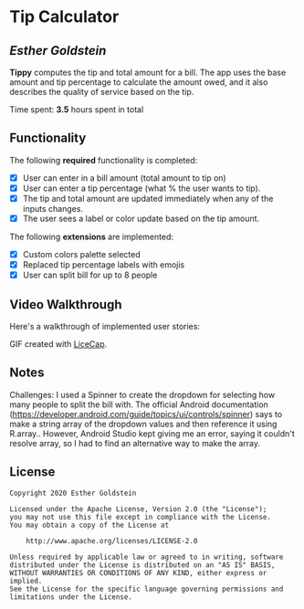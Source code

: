# Tip Calculator 

## *Esther Goldstein*

**Tippy** computes the tip and total amount for a bill. The app uses the base amount and tip percentage to calculate the amount owed, and it also describes the quality of service based on the tip.

Time spent: **3.5** hours spent in total

## Functionality 

The following **required** functionality is completed:

* [x] User can enter in a bill amount (total amount to tip on)
* [x] User can enter a tip percentage (what % the user wants to tip).
* [x] The tip and total amount are updated immediately when any of the inputs changes.
* [x] The user sees a label or color update based on the tip amount. 

The following **extensions** are implemented:

* [x] Custom colors palette selected
* [x] Replaced tip percentage labels with emojis
* [x] User can split bill for up to 8 people

## Video Walkthrough

Here's a walkthrough of implemented user stories:
<blockquote class="imgur-embed-pub" lang="en" data-id="a/oo62I0v"><a href="//imgur.com/a/oo62I0v"></a></blockquote><script async src="//s.imgur.com/min/embed.js" charset="utf-8"></script>
<!-- <img src='https://imgur.com/a/oo62I0v' title='Video Walkthrough' width='' alt='Video Walkthrough' /> -->

GIF created with [LiceCap](http://www.cockos.com/licecap/).

## Notes

Challenges: I used a Spinner to create the dropdown for selecting how many people to split the bill with. The official Android documentation (https://developer.android.com/guide/topics/ui/controls/spinner) says to make a string array of the dropdown values and then reference it using R.array.<string array name>. However, Android Studio kept giving me an error, saying it couldn't resolve array, so I had to find an alternative way to make the array.

## License

    Copyright 2020 Esther Goldstein

    Licensed under the Apache License, Version 2.0 (the "License");
    you may not use this file except in compliance with the License.
    You may obtain a copy of the License at

        http://www.apache.org/licenses/LICENSE-2.0

    Unless required by applicable law or agreed to in writing, software
    distributed under the License is distributed on an "AS IS" BASIS,
    WITHOUT WARRANTIES OR CONDITIONS OF ANY KIND, either express or implied.
    See the License for the specific language governing permissions and
    limitations under the License.